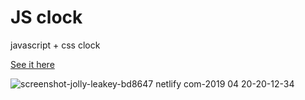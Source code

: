 #  JS clock
javascript + css clock

[See it here](https://jolly-leakey-bd8647.netlify.com/)


![screenshot-jolly-leakey-bd8647 netlify com-2019 04 20-20-12-34](https://user-images.githubusercontent.com/37672494/56461325-c149b700-63a8-11e9-9762-95ce061f59bc.png)
